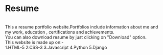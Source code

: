 # Resume
<br>
This a resume portfolio website.Portfolios include information about me and my work, education , certifications and achievements.
<br>
You can also download resume by just clicking on "Download" option.
<br>
This website is made up on:-
<br>
1.HTML-5
2.CSS-3
3.Javascript
4.Python
5.Django